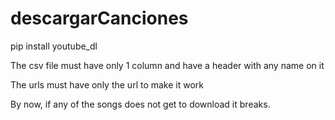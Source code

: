 # descargarCanciones

pip install youtube_dl

The csv file must have only 1 column and have a header with any name on it

The urls must have only the url to make it work

By now, if any of the songs does not get to download it breaks.
